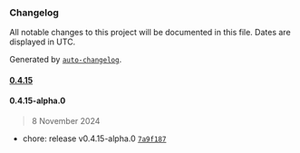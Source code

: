 ### Changelog

All notable changes to this project will be documented in this file. Dates are displayed in UTC.

Generated by [`auto-changelog`](https://github.com/CookPete/auto-changelog).

#### [0.4.15](https://github.com/johnkraczek/Deploy-Test/compare/0.4.15-alpha.0...0.4.15)

#### 0.4.15-alpha.0

> 8 November 2024

- chore: release v0.4.15-alpha.0 [`7a9f187`](https://github.com/johnkraczek/Deploy-Test/commit/7a9f187cd3d8c56d99fad5df0d119894a82aacb2)
